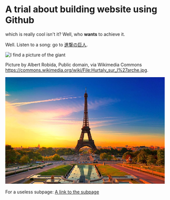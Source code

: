 # A trial about building website using Github

which is really cool isn't it? Well, who **wants** to achieve it.

Well. Listen to a song: go to [進撃の巨人](https://www.jpmarumaru.com/tw/JPSongPlay-9808.html).

![I find a picture of the giant](https://upload.wikimedia.org/wikipedia/commons/thumb/e/ed/Hurtaly_sur_l%27arche.jpg/512px-Hurtaly_sur_l%27arche.jpg)

Picture by Albert Robida, Public domain, via Wikimedia Commons <https://commons.wikimedia.org/wiki/File:Hurtaly_sur_l%27arche.jpg>.

![Picture in folder](trial_picture.jpg)


For a useless subpage: [A link to the subpage](sidepage/)
